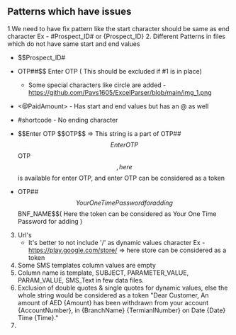 ## Patterns which have issues
1.We need to have fix pattern like the start character should be same as end character
  Ex - #Prospect_ID# or {Prospect_ID}
2. Different Patterns in files which do not have same start and end values
  * $$Prospect_ID# 
  * OTP##$$ Enter OTP ( This should be excluded if #1 is in place)
    * Some special characters like circle are added - https://github.com/Pavs1605/ExcelParser/blob/main/img_1.png
  * <@PaidAmount> - Has start and end values but has an @ as well
  *  #shortcode - No ending character

  * \$\$Enter OTP \$\$OTP\$\$ => This string is a part of OTP##$$Enter OTP $$OTP$$, here $$ is available for enter OTP, and enter OTP can be considered as a token
  * OTP##$$Your One Time Password for adding $$BNF_NAME$$( Here the token can be considered as Your One Time Password for adding )
3. Url's
   * It's better to not include '/' as dynamic values character
      Ex -https://play.google.com/store/ => here store can be considered as a token
4. Some SMS templates column values are empty
5. Column name is template, SUBJECT, PARAMETER_VALUE, PARAM_VALUE, SMS_Text in few data files.
6. Exclusion of double quotes & single quotes for dynamic values, else the whole string would be considered as a token
   "Dear Customer, An amount of AED {Amount} has been withdrawn from your account {AccountNumber}, in {BranchName} {TermianlNumber} on Date {Date} Time {Time}."
7. 
